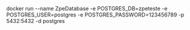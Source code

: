 docker run --name ZpeDatabase -e POSTGRES_DB=zpeteste -e POSTGRES_USER=postgres -e POSTGRES_PASSWORD=123456789 -p 5432:5432 -d postgres